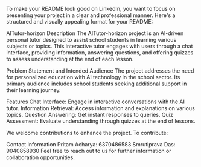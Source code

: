 
To make your README look good on LinkedIn, you want to focus on presenting your project in a clear and professional manner. Here's a structured and visually appealing format for your README:

AITutor-horizon
Description
The AITutor-horizon project is an AI-driven personal tutor designed to assist school students in learning various subjects or topics. This interactive tutor engages with users through a chat interface, providing information, answering questions, and offering quizzes to assess understanding at the end of each lesson.

Problem Statement and Intended Audience
The project addresses the need for personalized education with AI technology in the school sector. Its primary audience includes school students seeking additional support in their learning journey.

Features
Chat Interface: Engage in interactive conversations with the AI tutor.
Information Retrieval: Access information and explanations on various topics.
Question Answering: Get instant responses to queries.
Quiz Assessment: Evaluate understanding through quizzes at the end of lessons.

We welcome contributions to enhance the project. To contribute:

Contact Information
Pritam Acharya: 6370486583
Smrutiprava Das: 9040858930
Feel free to reach out to us for further information or collaboration opportunities.
   
